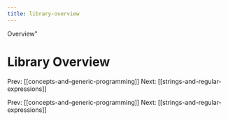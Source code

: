 ```yaml
---
title: library-overview
---
```


Overview\"

# Library Overview

Prev: \[\[concepts-and-generic-programming\]\] Next:
\[\[strings-and-regular-expressions\]\]

Prev: \[\[concepts-and-generic-programming\]\] Next:
\[\[strings-and-regular-expressions\]\]

